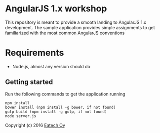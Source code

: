 # AngularJS 1.x workshop #

This repository is meant to provide a smooth landing to AngularJS 1.x development. The sample application provides simple assignments to get familiarized with the most common AngularJS conventions

# Requirements

* Node.js, almost any version should do

## Getting started ##

Run the following commands to get the application running

```
npm install
bower install (npm install -g bower, if not found)
gulp build (npm install -g gulp, if not found)
node server.js
```

Copyright (c) 2016 [Eatech Oy](http://eatech.fi)
